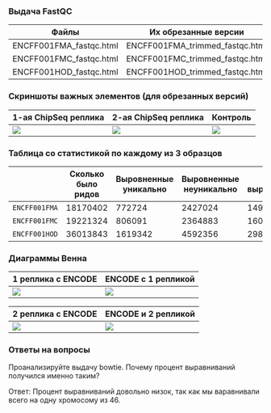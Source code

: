 ### Выдача FastQC

| Файлы                   | Их обрезанные версии            | 
|-------------------------|---------------------------------|
| ENCFF001FMA_fastqc.html | ENCFF001FMA_trimmed_fastqc.html | 
| ENCFF001FMC_fastqc.html | ENCFF001FMC_trimmed_fastqc.html | 
| ENCFF001HOD_fastqc.html | ENCFF001HOD_trimmed_fastqc.html | 

### Скриншоты важных элементов (для обрезанных версий)

| 1-ая ChipSeq реплика                                        | 2-ая ChipSeq реплика                                        | Контроль                                                    |
|-------------------------------------------------------------|-------------------------------------------------------------|-------------------------------------------------------------|
| ![](./images/ENCFF000BDH_fastqc_1.png)                      | ![](./images/ENCFF000BDN_fastqc_1.png)                      | ![](./images/ENCFF000BAO_fastqc_1.png)                      |



### Таблица со статистикой по каждому из 3 образцов

|               | Сколько было ридов | Выровненные уникально | Выровненные неуникально | Не выровненные |
|---------------|--------------------|-----------------------|-------------------------|----------------|
| `ENCFF001FMA` | 18170402           | 772724                | 2427024                 | 14970654       |
| `ENCFF001FMC` | 19221324           | 806091                | 2364883                 | 16050350       |
| `ENCFF001HOD` | 36013843           | 1619342               | 4592356                 | 29802145       |

### Диаграммы Венна

| 1 реплика с ENCODE                | ENCODE с 1 репликой               |
|-----------------------------------|-----------------------------------|
| ![](./images/Intervene_venn1.png) | ![](./images/Intervene_venn2.png) |

| 2 реплика с ENCODE                | ENCODE и 2 репликой               |                                                                                         
|-----------------------------------|-----------------------------------|
| ![](./images/Intervene_venn3.png) | ![](./images/Intervene_venn4.png) |

### Ответы на вопросы

Проанализируйте выдачу bowtie. Почему процент выравниваний получился именно таким?

Ответ: Процент выравниваний довольно низок, так как мы варавнивали всего на одну хромосому из 46.
